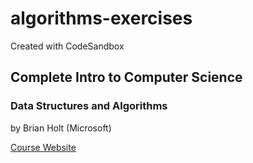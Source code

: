 # algorithms-exercises
Created with CodeSandbox

## Complete Intro to Computer Science
### Data Structures and Algorithms
by Brian Holt (Microsoft)

[Course Website](https://btholt.github.io/complete-intro-to-computer-science/
)
